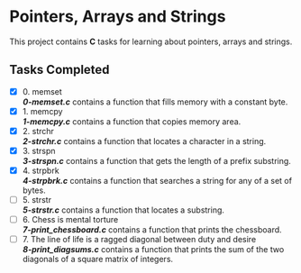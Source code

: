 # Pointers, Arrays and Strings

This project contains __C__ tasks for learning about pointers, arrays and strings.

## Tasks Completed

+ [x] 0\. memset<br/>_**0-memset.c**_ contains a function that fills memory with a constant byte.
+ [x] 1\. memcpy<br/>_**1-memcpy.c**_ contains a function that copies memory area.
+ [x] 2\. strchr<br/>_**2-strchr.c**_ contains a function that locates a character in a string.
+ [x] 3\. strspn<br/>_**3-strspn.c**_ contains a function that gets the length of a prefix substring.
+ [x] 4\. strpbrk<br/>_**4-strpbrk.c**_ contains a function that searches a string for any of a set of bytes.
+ [ ] 5\. strstr<br/>_**5-strstr.c**_ contains a function that locates a substring.
+ [ ] 6\. Chess is mental torture<br/>_**7-print_chessboard.c**_ contains a function that prints the chessboard.
+ [ ] 7\. The line of life is a ragged diagonal between duty and desire<br/>_**8-print_diagsums.c**_ contains a function that prints the sum of the two diagonals of a square matrix of integers.
